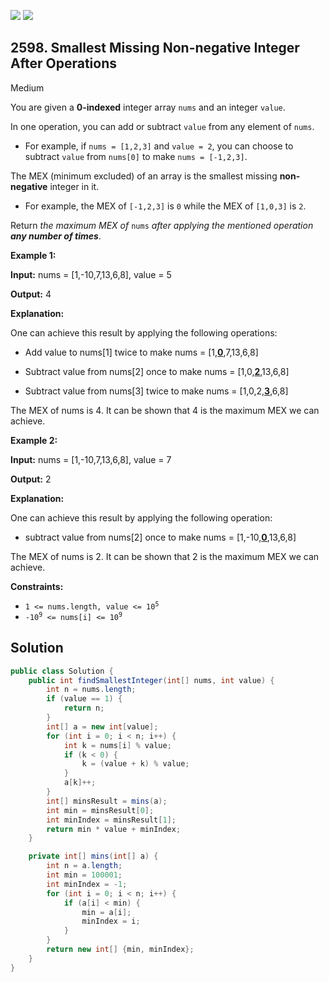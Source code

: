 [![](https://img.shields.io/github/stars/javadev/LeetCode-in-Java?label=Stars&style=flat-square)](https://github.com/javadev/LeetCode-in-Java)
[![](https://img.shields.io/github/forks/javadev/LeetCode-in-Java?label=Fork%20me%20on%20GitHub%20&style=flat-square)](https://github.com/javadev/LeetCode-in-Java/fork)

## 2598\. Smallest Missing Non-negative Integer After Operations

Medium

You are given a **0-indexed** integer array `nums` and an integer `value`.

In one operation, you can add or subtract `value` from any element of `nums`.

*   For example, if `nums = [1,2,3]` and `value = 2`, you can choose to subtract `value` from `nums[0]` to make `nums = [-1,2,3]`.

The MEX (minimum excluded) of an array is the smallest missing **non-negative** integer in it.

*   For example, the MEX of `[-1,2,3]` is `0` while the MEX of `[1,0,3]` is `2`.

Return _the maximum MEX of_ `nums` _after applying the mentioned operation **any number of times**_.

**Example 1:**

**Input:** nums = [1,-10,7,13,6,8], value = 5

**Output:** 4

**Explanation:**

One can achieve this result by applying the following operations:

- Add value to nums[1] twice to make nums = [1,**<ins>0</ins>**,7,13,6,8]

- Subtract value from nums[2] once to make nums = [1,0,**<ins>2</ins>**,13,6,8]

- Subtract value from nums[3] twice to make nums = [1,0,2,**<ins>3</ins>**,6,8]

The MEX of nums is 4. It can be shown that 4 is the maximum MEX we can achieve.

**Example 2:**

**Input:** nums = [1,-10,7,13,6,8], value = 7

**Output:** 2

**Explanation:**

One can achieve this result by applying the following operation:

- subtract value from nums[2] once to make nums = [1,-10,<ins>**0**</ins>,13,6,8]

The MEX of nums is 2. It can be shown that 2 is the maximum MEX we can achieve.

**Constraints:**

*   <code>1 <= nums.length, value <= 10<sup>5</sup></code>
*   <code>-10<sup>9</sup> <= nums[i] <= 10<sup>9</sup></code>

## Solution

```java
public class Solution {
    public int findSmallestInteger(int[] nums, int value) {
        int n = nums.length;
        if (value == 1) {
            return n;
        }
        int[] a = new int[value];
        for (int i = 0; i < n; i++) {
            int k = nums[i] % value;
            if (k < 0) {
                k = (value + k) % value;
            }
            a[k]++;
        }
        int[] minsResult = mins(a);
        int min = minsResult[0];
        int minIndex = minsResult[1];
        return min * value + minIndex;
    }

    private int[] mins(int[] a) {
        int n = a.length;
        int min = 100001;
        int minIndex = -1;
        for (int i = 0; i < n; i++) {
            if (a[i] < min) {
                min = a[i];
                minIndex = i;
            }
        }
        return new int[] {min, minIndex};
    }
}
```